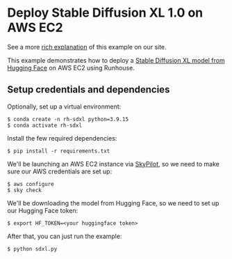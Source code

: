 # Deploy Stable Diffusion XL 1.0 on AWS EC2

See a more [rich explanation](https://www.run.house/examples/stable-diffusion-xl-on-aws-ec2)
of this example on our site.

This example demonstrates how to deploy a
[Stable Diffusion XL model from Hugging Face](https://huggingface.co/stabilityai/stable-diffusion-xl-base-1.0)
on AWS EC2 using Runhouse.

## Setup credentials and dependencies

Optionally, set up a virtual environment:
```shell
$ conda create -n rh-sdxl python=3.9.15
$ conda activate rh-sdxl
```
Install the few required dependencies:
```shell
$ pip install -r requirements.txt
```

We'll be launching an AWS EC2 instance via [SkyPilot](https://github.com/skypilot-org/skypilot), so we need to
make sure our AWS credentials are set up:
```shell
$ aws configure
$ sky check
```
We'll be downloading the model from Hugging Face, so we need to set up our Hugging Face token:
```shell
$ export HF_TOKEN=<your huggingface token>
```

After that, you can just run the example:
```shell
$ python sdxl.py
```
